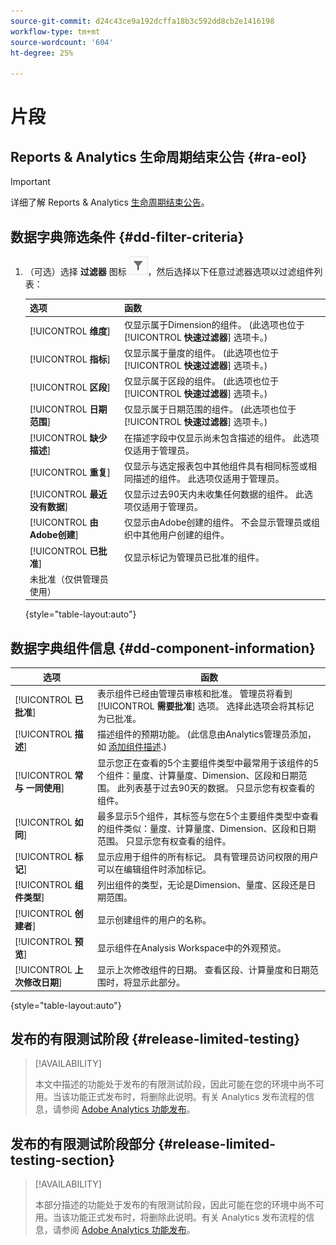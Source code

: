 ```yaml
---
source-git-commit: d24c43ce9a192dcffa18b3c592dd8cb2e1416198
workflow-type: tm+mt
source-wordcount: '604'
ht-degree: 25%

---
```

# 片段

## Reports &amp; Analytics 生命周期结束公告 {#ra-eol}

>[!IMPORTANT]
>
>详细了解 Reports &amp; Analytics [生命周期结束公告](https://express.adobe.com/page/6WnF8JK6IRDhf/)。

## 数据字典筛选条件 {#dd-filter-criteria}

1. （可选）选择 **过滤器** 图标 ![“数据字典过滤器”图标](/help/analyze/analysis-workspace/components/data-dictionary/assets/data-dictionary-filter-icon.png)，然后选择以下任意过滤器选项以过滤组件列表：

   | 选项 | 函数 |
   |---------|----------|
   | [!UICONTROL **维度**] | 仅显示属于Dimension的组件。 (此选项也位于 [!UICONTROL **快速过滤器**] 选项卡。) |
   | [!UICONTROL **指标**] | 仅显示属于量度的组件。 (此选项也位于 [!UICONTROL **快速过滤器**] 选项卡。) |
   | [!UICONTROL **区段**] | 仅显示属于区段的组件。 (此选项也位于 [!UICONTROL **快速过滤器**] 选项卡。) <!--this is Filters in CJA--> |
   | [!UICONTROL **日期范围**] | 仅显示属于日期范围的组件。 (此选项也位于 [!UICONTROL **快速过滤器**] 选项卡。) |
   | [!UICONTROL **缺少描述**] | 在描述字段中仅显示尚未包含描述的组件。 此选项仅适用于管理员。 |
   | [!UICONTROL **重复**] | 仅显示与选定报表包中其他组件具有相同标签或相同描述的组件。 此选项仅适用于管理员。 |
   | [!UICONTROL **最近没有数据**] | 仅显示过去90天内未收集任何数据的组件。 此选项仅适用于管理员。 |
   | [!UICONTROL **由Adobe创建**] | 仅显示由Adobe创建的组件。 不会显示管理员或组织中其他用户创建的组件。 |
   | [!UICONTROL **已批准**] | 仅显示标记为管理员已批准的组件。 |
   | 未批准（仅供管理员使用） | <!--this is in the requirements doc, but I don't see this in the UI--> |

   {style=&quot;table-layout:auto&quot;}

## 数据字典组件信息 {#dd-component-information}

| 选项 | 函数 |
|---------|----------|
| [!UICONTROL **已批准**] | 表示组件已经由管理员审核和批准。 管理员将看到 [!UICONTROL **需要批准**] 选项。 选择此选项会将其标记为已批准。 |
| [!UICONTROL **描述**] | 描述组件的预期功能。 (此信息由Analytics管理员添加，如 [添加组件描述](/help/analyze/analysis-workspace/components/add-component-descriptions.md).) |
| [!UICONTROL **常与 一同使用**] | 显示您正在查看的5个主要组件类型中最常用于该组件的5个组件：量度、计算量度、Dimension、区段和日期范围。 此列表基于过去90天的数据。 只显示您有权查看的组件。 <!--Add info about how users with administrator access can control these after the feature is available. How?--> |
| [!UICONTROL **如同**] | 最多显示5个组件，其标签与您在5个主要组件类型中查看的组件类似：量度、计算量度、Dimension、区段和日期范围。 只显示您有权查看的组件。 <!--Add info about how users with administrator access can control these after the feature is available. How?--> |
| [!UICONTROL **标记**] | 显示应用于组件的所有标记。 具有管理员访问权限的用户可以在编辑组件时添加标记。 |
| [!UICONTROL **组件类型**] | 列出组件的类型，无论是Dimension、量度、区段还是日期范围。 |
| [!UICONTROL **创建者**] | 显示创建组件的用户的名称。 |
| [!UICONTROL **预览**] | 显示组件在Analysis Workspace中的外观预览。 |
| [!UICONTROL **上次修改日期**] | 显示上次修改组件的日期。 查看区段、计算量度和日期范围时，将显示此部分。 <!--for CJA, it is displayed for all components--> |

{style=&quot;table-layout:auto&quot;}

## 发布的有限测试阶段 {#release-limited-testing}

>[!AVAILABILITY]
>
>本文中描述的功能处于发布的有限测试阶段，因此可能在您的环境中尚不可用。当该功能正式发布时，将删除此说明。有关 Analytics 发布流程的信息，请参阅 [Adobe Analytics 功能发布](/help/release-notes/releases.md)。

## 发布的有限测试阶段部分 {#release-limited-testing-section}

>[!AVAILABILITY]
>
>本部分描述的功能处于发布的有限测试阶段，因此可能在您的环境中尚不可用。当该功能正式发布时，将删除此说明。有关 Analytics 发布流程的信息，请参阅 [Adobe Analytics 功能发布](/help/release-notes/releases.md)。

